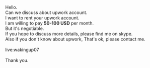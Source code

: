 Hello.<BR>
Can we discuss about upwork account.<BR>
I want to rent your upwork account.<BR>
I am willing to pay <B>50-100 USD</B> per month.<BR>
But it's negotiable.<BR>
If you hope to discuss more details, please find me on skype.<BR>
Also if you don't know about upwork, That's ok, please contact me.<BR>
<BR>
live:wakingup07<BR>
<BR>
Thank you.<BR>
